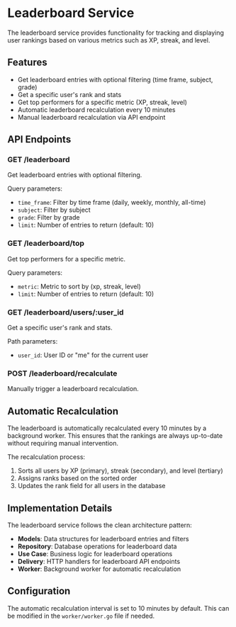 # Leaderboard Service

The leaderboard service provides functionality for tracking and displaying user rankings based on various metrics such as XP, streak, and level.

## Features

- Get leaderboard entries with optional filtering (time frame, subject, grade)
- Get a specific user's rank and stats
- Get top performers for a specific metric (XP, streak, level)
- Automatic leaderboard recalculation every 10 minutes
- Manual leaderboard recalculation via API endpoint

## API Endpoints

### GET /leaderboard

Get leaderboard entries with optional filtering.

Query parameters:
- `time_frame`: Filter by time frame (daily, weekly, monthly, all-time)
- `subject`: Filter by subject
- `grade`: Filter by grade
- `limit`: Number of entries to return (default: 10)

### GET /leaderboard/top

Get top performers for a specific metric.

Query parameters:
- `metric`: Metric to sort by (xp, streak, level)
- `limit`: Number of entries to return (default: 10)

### GET /leaderboard/users/:user_id

Get a specific user's rank and stats.

Path parameters:
- `user_id`: User ID or "me" for the current user

### POST /leaderboard/recalculate

Manually trigger a leaderboard recalculation.

## Automatic Recalculation

The leaderboard is automatically recalculated every 10 minutes by a background worker. This ensures that the rankings are always up-to-date without requiring manual intervention.

The recalculation process:
1. Sorts all users by XP (primary), streak (secondary), and level (tertiary)
2. Assigns ranks based on the sorted order
3. Updates the rank field for all users in the database

## Implementation Details

The leaderboard service follows the clean architecture pattern:

- **Models**: Data structures for leaderboard entries and filters
- **Repository**: Database operations for leaderboard data
- **Use Case**: Business logic for leaderboard operations
- **Delivery**: HTTP handlers for leaderboard API endpoints
- **Worker**: Background worker for automatic recalculation

## Configuration

The automatic recalculation interval is set to 10 minutes by default. This can be modified in the `worker/worker.go` file if needed. 